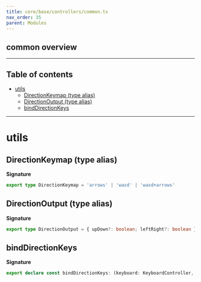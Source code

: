 ```yaml
---
title: core/base/controllers/common.ts
nav_order: 35
parent: Modules
---
```


## common overview

---

<h2 class="text-delta">Table of contents</h2>

- [utils](#utils)
  - [DirectionKeymap (type alias)](#directionkeymap-type-alias)
  - [DirectionOutput (type alias)](#directionoutput-type-alias)
  - [bindDirectionKeys](#binddirectionkeys)

---

# utils

## DirectionKeymap (type alias)

**Signature**

```ts
export type DirectionKeymap = 'arrows' | 'wasd' | 'wasd+arrows'
```

## DirectionOutput (type alias)

**Signature**

```ts
export type DirectionOutput = { upDown?: boolean; leftRight?: boolean }
```

## bindDirectionKeys

**Signature**

```ts
export declare const bindDirectionKeys: (keyboard: KeyboardController, keymap: DirectionKeymap) => any
```
